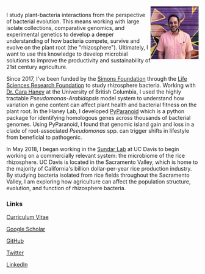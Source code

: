 

<img align="right" src="src/graffiti.png" width="25%" height="25%">

I study plant-bacteria interactions from the perspective of bacterial evolution. This means working with large isolate collections, comparative genomics, and experimental genetics to develop a deeper understanding of how bacteria compete, survive and evolve on the plant root (the "rhizosphere"). Ultimately, I want to  use this knowledge to develop microbial solutions to improve the productivity and sustainability of 21st century agriculture.

Since 2017, I've been funded by the [Simons Foundation](https://www.simonsfoundation.org/) through the [Life Sciences Research Foundation](http://www.lsrf.org/) to study rhizosphere bacteria. Working with [Dr. Cara Haney](http://haneylab.msl.ubc.ca/) at the University of British Columbia, I used the highly tractable *Pseudomonas*-*Arabidopsis* model system to understand how variation in gene content can affect plant health and bacterial fitness on the plant root. In the Haney Lab, I developed [PyParanoid](https://github.com/ryanmelnyk/PyParanoid) which is a python package for identifying homologous genes across thousands of bacterial genomes. Using PyParanoid, I found that genomic island gain and loss in a clade of root-associated *Pseudomonas* spp. can trigger shifts in lifestyle from beneficial to pathogenic.

In May 2018, I began working in the [Sundar Lab](http://www-plb.ucdavis.edu/Labs/sundar/index.html) at UC Davis to begin working on a commercially relevant system: the microbiome of the rice rhizosphere. UC Davis is located in the Sacramento Valley, which is home to the majority of California's billion dollar-per-year rice production industry. By studying bacteria isolated from rice fields throughout the Sacramento Valley, I am exploring how agriculture can affect the population structure, evolution, and function of rhizosphere bacteria.


### Links

<a href ="src/MelnykCV.pdf">Curriculum Vitae</a>

[Google Scholar](https://scholar.google.ca/citations?user=1UrRpssAAAAJ&hl=en)

[GitHub](https://github.com/ryanmelnyk)

[Twitter](https://twitter.com/ryanmelnyk)

[LinkedIn](https://www.linkedin.com/in/ryan-a-melnyk-9bab1282/)
